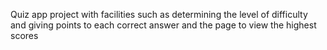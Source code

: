 Quiz app project with facilities such as determining the level of difficulty and giving points to each correct answer and the page to view the highest scores
